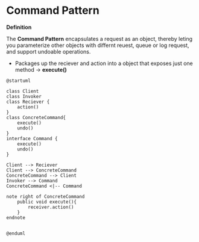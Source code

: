 # Command Pattern

**Definition**

The **Command Pattern** encapsulates a request as an object, thereby leting you parameterize other objects with differnt reuest, queue or log request, and support undoable operations.

* Packages up the reciever and action into a object that exposes just one method -> **execute()**

```plantuml
@startuml

class Client
class Invoker
class Reciever {
    action()
}
class ConcreteCommand{
    execute()
    undo()
}
interface Command {
    execute()
    undo()
}

Client --> Reciever
Client --> ConcreteCommand
ConcreteCommand --> Client
Invoker --> Command
ConcreteCommand <|-- Command

note right of ConcreteCommand
    public void execute(){
        receiver.action()
    }
endnote


@enduml
```